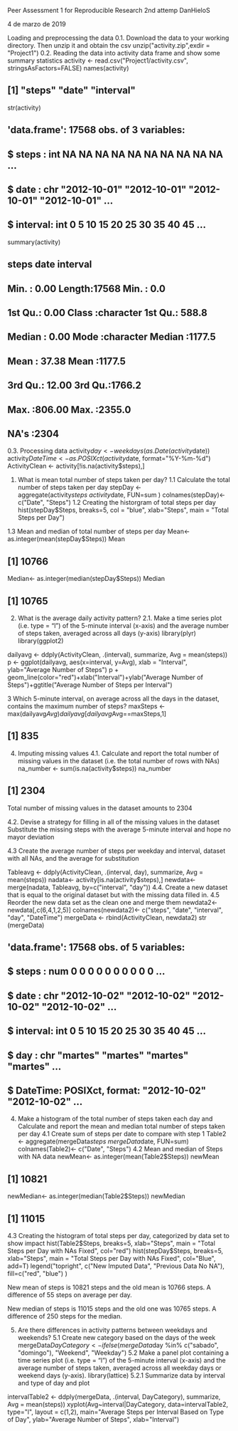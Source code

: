 Peer Assessment 1 for Reproducible Research 2nd attemp
DanHieloS

4 de marzo de 2019

Loading and preprocessing the data
0.1. Download the data to your working directory. Then unzip it and obtain the csv
unzip("activity.zip",exdir = "Project1")
0.2. Reading the data into activity data frame and show some summary statistics
activity <- read.csv("Project1/activity.csv", stringsAsFactors=FALSE)
names(activity)
## [1] "steps"    "date"     "interval"
str(activity)
## 'data.frame':    17568 obs. of  3 variables:
##  $ steps   : int  NA NA NA NA NA NA NA NA NA NA ...
##  $ date    : chr  "2012-10-01" "2012-10-01" "2012-10-01" "2012-10-01" ...
##  $ interval: int  0 5 10 15 20 25 30 35 40 45 ...
summary(activity)
##      steps            date              interval     
##  Min.   :  0.00   Length:17568       Min.   :   0.0  
##  1st Qu.:  0.00   Class :character   1st Qu.: 588.8  
##  Median :  0.00   Mode  :character   Median :1177.5  
##  Mean   : 37.38                      Mean   :1177.5  
##  3rd Qu.: 12.00                      3rd Qu.:1766.2  
##  Max.   :806.00                      Max.   :2355.0  
##  NA's   :2304
0.3. Processing data
activity$day <- weekdays(as.Date(activity$date))
activity$DateTime<- as.POSIXct(activity$date, format="%Y-%m-%d")
ActivityClean <- activity[!is.na(activity$steps),]
1. What is mean total number of steps taken per day?
1.1 Calculate the total number of steps taken per day
stepDay <- aggregate(activity$steps ~ activity$date, FUN=sum )
colnames(stepDay)<- c("Date", "Steps")
1.2 Creating the historgram of total steps per day
hist(stepDay$Steps, breaks=5, col = "blue", xlab="Steps", main = "Total Steps per Day")


1.3 Mean and median of total number of steps per day
Mean<- as.integer(mean(stepDay$Steps))
Mean
## [1] 10766
Median<- as.integer(median(stepDay$Steps))
Median
## [1] 10765
2. What is the average daily activity pattern?
2.1. Make a time series plot (i.e. type = “l”) of the 5-minute interval (x-axis) and the average number of steps taken, averaged across all days (y-axis)
library(plyr)
library(ggplot2)

dailyavg <- ddply(ActivityClean, .(interval), summarize, Avg = mean(steps))
p <- ggplot(dailyavg, aes(x=interval, y=Avg), xlab = "Interval", ylab="Average Number of Steps")
p + geom_line(color="red")+xlab("Interval")+ylab("Average Number of Steps")+ggtitle("Average Number of Steps per Interval")


3 Which 5-minute interval, on average across all the days in the dataset, contains the maximum number of steps?
maxSteps <- max(dailyavg$Avg)
dailyavg[dailyavg$Avg==maxSteps,1]
## [1] 835
4. Imputing missing values
4.1. Calculate and report the total number of missing values in the dataset (i.e. the total number of rows with NAs)
na_number <- sum(is.na(activity$steps))
na_number
## [1] 2304
Total number of missing values in the dataset amounts to 2304

4.2. Devise a strategy for filling in all of the missing values in the dataset
Substitute the missing steps with the average 5-minute interval and hope no mayor deviation

4.3 Create the average number of steps per weekday and interval, dataset with all NAs, and the average for substitution

Tableavg <- ddply(ActivityClean, .(interval, day), summarize, Avg = mean(steps)) 
nadata<- activity[is.na(activity$steps),]
newdata<-merge(nadata, Tableavg, by=c("interval", "day"))
4.4. Create a new dataset that is equal to the original dataset but with the missing data filled in.
4.5 Reorder the new data set as the clean one and merge them
newdata2<- newdata[,c(6,4,1,2,5)]
colnames(newdata2)<- c("steps", "date", "interval", "day", "DateTime")
mergeData <- rbind(ActivityClean, newdata2)
str (mergeData)
## 'data.frame':    17568 obs. of  5 variables:
##  $ steps   : num  0 0 0 0 0 0 0 0 0 0 ...
##  $ date    : chr  "2012-10-02" "2012-10-02" "2012-10-02" "2012-10-02" ...
##  $ interval: int  0 5 10 15 20 25 30 35 40 45 ...
##  $ day     : chr  "martes" "martes" "martes" "martes" ...
##  $ DateTime: POSIXct, format: "2012-10-02" "2012-10-02" ...
4. Make a histogram of the total number of steps taken each day and Calculate and report the mean and median total number of steps taken per day
4.1 Create sum of steps per date to compare with step 1
Table2 <- aggregate(mergeData$steps ~ mergeData$date, FUN=sum)
colnames(Table2)<- c("Date", "Steps")
4.2 Mean and median of Steps with NA data
newMean<- as.integer(mean(Table2$Steps))
newMean
## [1] 10821
newMedian<- as.integer(median(Table2$Steps))
newMedian
## [1] 11015
4.3 Creating the histogram of total steps per day, categorized by data set to show impact
hist(Table2$Steps, breaks=5, xlab="Steps", main = "Total Steps per Day with NAs Fixed", col="red")
hist(stepDay$Steps, breaks=5, xlab="Steps", main = "Total Steps per Day with NAs Fixed", col="Blue", add=T)
legend("topright", c("New Imputed Data", "Previous Data No NA"), fill=c("red", "blue") )


New mean of steps is 10821 steps and the old mean is 10766 steps. A difference of 55 steps on average per day.

New median of steps is 11015 steps and the old one was 10765 steps. A difference of 250 steps for the median.

5. Are there differences in activity patterns between weekdays and weekends?
5.1 Create new category based on the days of the week
mergeData$DayCategory <- ifelse(mergeData$day %in% c("sabado", "domingo"), "Weekend", "Weekday")
5.2 Make a panel plot containing a time series plot (i.e. type = “l”) of the 5-minute interval (x-axis) and the average number of steps taken, averaged across all weekday days or weekend days (y-axis).
library(lattice)
5.2.1 Summarize data by interval and type of day and plot

intervalTable2 <- ddply(mergeData, .(interval, DayCategory), summarize, Avg = mean(steps))
xyplot(Avg~interval|DayCategory, data=intervalTable2, type="l",  layout = c(1,2),
       main="Average Steps per Interval Based on Type of Day", 
       ylab="Average Number of Steps", xlab="Interval")
